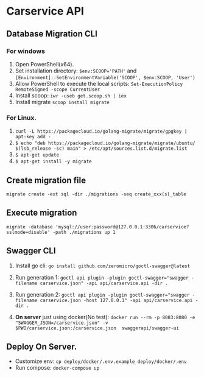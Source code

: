 # Carservice API

## Database Migration CLI
### For windows
1. Open PowerShell(x64).
2. Set installation directory: ```$env:SCOOP='PATH'``` and ```[Environment]::SetEnvironmentVariable('SCOOP', $env:SCOOP, 'User')```
3. Allow PowerShell to execute the local scripts: ```Set-ExecutionPolicy RemoteSigned -scope CurrentUser```
4. Install scoop: ```iwr -useb get.scoop.sh | iex```
5. Install migrate ```scoop install migrate```

### For Linux.
1. ```curl -L https://packagecloud.io/golang-migrate/migrate/gpgkey | apt-key add -```
2. ```$ echo "deb https://packagecloud.io/golang-migrate/migrate/ubuntu/ $(lsb_release -sc) main" > /etc/apt/sources.list.d/migrate.list```
3. ```$ apt-get update```
4. ```$ apt-get install -y migrate```

## Create migration file
```migrate create -ext sql -dir ./migrations -seq create_xxx(s)_table```
## Execute migration
```migrate -database 'mysql://user:password@127.0.0.1:3306/carservice?sslmode=disable' -path ./migrations up 1```

## Swagger CLI
1. Install go cli: ```go install github.com/zeromicro/goctl-swagger@latest```

2. Run generation 1: ```goctl api plugin -plugin goctl-swagger="swagger -filename carservice.json" -api api/carservice.api -dir .```

3. Run generation 2: ```goctl api plugin -plugin goctl-swagger="swagger -filename carservice.json -host 127.0.0.1" -api api/carservice.api -dir .```

4. **On server** just using docker(No test): ```docker run --rm -p 8083:8080 -e "SWAGGER_JSON=/carservice.json" -v $PWD/carservice.json:/carservice.json  swaggerapi/swagger-ui```

## Deploy On Server.
- Customize env: ```cp deploy/docker/.env.example deploy/docker/.env```
- Run compose: ```docker-compose up```